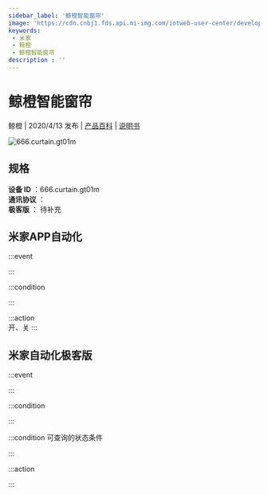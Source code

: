 ```yaml
---
sidebar_label: '鲸橙智能窗帘'
image: 'https://cdn.cnbj1.fds.api.mi-img.com/iotweb-user-center/developer_1679047689875i3N6mbzs.png?GalaxyAccessKeyId=AKVGLQWBOVIRQ3XLEW&Expires=9223372036854775807&Signature=OmU/wQXP7coSwwMY2krekrEQ7Ew='
keywords: 
 - 米家
 - 鲸橙
 - 鲸橙智能窗帘
description : ''
---
```

# 鲸橙智能窗帘

鲸橙 | 2020/4/13 发布 | [产品百科](https://home.mi.com/webapp/content/baike/product/index.html?model=666.curtain.gt01m/) | [说明书](https://home.mi.com/views/introduction.html?model=666.curtain.gt01m&region=cn)

![666.curtain.gt01m](https://cdn.cnbj1.fds.api.mi-img.com/iotweb-user-center/developer_1679047689875i3N6mbzs.png?GalaxyAccessKeyId=AKVGLQWBOVIRQ3XLEW&Expires=9223372036854775807&Signature=OmU/wQXP7coSwwMY2krekrEQ7Ew=)

## 规格  
> 
**设备 ID** ：666.curtain.gt01m  
**通讯协议** ：  
**极客版**  ： 待补充 


## 米家APP自动化  

:::event  

:::

:::condition  

:::

:::action   
开、关
:::

## 米家自动化极客版  

:::event  

:::

:::condition  

:::

:::condition 可查询的状态条件  

:::

:::action  

:::

        
